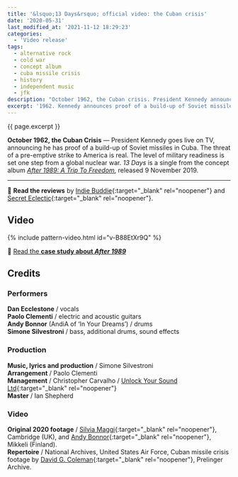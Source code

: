 ```yaml
---
title: '&lsquo;13 Days&rsquo; official video: the Cuban crisis'
date: '2020-05-31'
last_modified_at: '2021-11-12 18:29:23'
categories:
  - 'Video release'
tags:
  - alternative rock
  - cold war
  - concept album
  - cuba missile crisis
  - history
  - independent music
  - jfk
description: "October 1962, the Cuban crisis. President Kennedy announces proof of a build-up of Soviet missiles on the island. The world is one step from nuclear war."
excerpt: '1962. Kennedy announces proof of a build-up of Soviet missiles in Cuba. The world is one step from nuclear war.'
---
```

<p class="lead">{{ page.excerpt }}</p>

**October 1962, the Cuban Crisis** — President Kennedy goes live on TV, announcing he has proof of a build-up of Soviet missiles in Cuba. The threat of a pre-emptive strike to America is real. The level of military readiness is set one step from a global nuclear war. _13 Days_ is a single from the concept album [_After 1989: A Trip To Freedom_](/work/original/productions/after-1989/), released 9 November 2019.

---

🔗 **Read the reviews** by [Indie Buddie](http://www.indiebuddie.com/indie-quick-picks-41/){:target="_blank" rel="noopener"} and [Secret Eclectic](https://secreteclectic.com/2020/08/02/minutes-to-midnight-13-days/){:target="_blank" rel="noopener"}.

## Video

{% include pattern-video.html id="v-B88EtXr9Q" %}

<p class="detached text-uppercase fs-5">🔗 <a href="/work/original-productions/after-1989/">Read the <strong class="m2m-letter-spacing-w1">case study about <em>After 1989</em></strong></a></p>

## Credits

### Performers

**Dan Ecclestone** / vocals  
**Paolo Clementi** / electric and acoustic guitars  
**Andy Bonnor** (AndiA of ‘In Your Dreams’) / drums  
**Simone Silvestroni** / bass, additional drums, sound effects  

### Production

**Music, lyrics and production** / Simone Silvestroni  
**Arrangement** / Paolo Clementi  
**Management** / Christopher Carvalho / [Unlock Your Sound Ltd](https://unlockyoursound.com/){:target="_blank" rel="noopener"}  
**Master** / Ian Shepherd  

### Video

**Original 2020 footage** / [Silvia Maggi](https://silviamaggidesign.com/){:target="_blank" rel="noopener"}, Cambridge (UK), and [Andy Bonnor](https://linktr.ee/Andia){:target="_blank" rel="noopener"}, Mikkeli (Finland).  
**Repertoire** / National Archives, United States Air Force, Cuban missile crisis footage by [David G. Coleman](https://historyinpieces.com/){:target="_blank" rel="noopener"}, Prelinger Archive.

